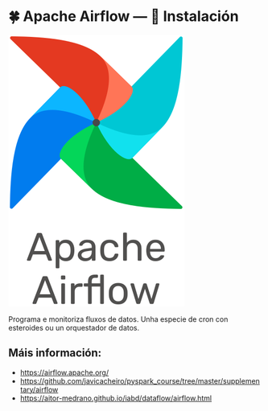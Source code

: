 # 🍀 Apache Airflow &mdash; 🧾 Instalación

![Logo Apache Airflow](images/airflow/wordmark_2.svg#derecha "Logo Apache Airflow")

Programa e monitoriza fluxos de datos. Unha especie de cron con esteroides ou un orquestador de datos.

## Máis información:

- <https://airflow.apache.org/>
- <https://github.com/javicacheiro/pyspark_course/tree/master/supplementary/airflow>
- <https://aitor-medrano.github.io/iabd/dataflow/airflow.html>